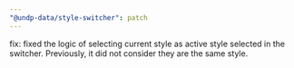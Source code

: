 ```yaml
---
"@undp-data/style-switcher": patch
---
```


fix: fixed the logic of selecting current style as active style selected in the switcher. Previously, it did not consider they are the same style.
